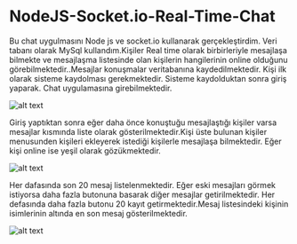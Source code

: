 # NodeJS-Socket.io-Real-Time-Chat
Bu chat uygulmasını Node js ve socket.io kullanarak gerçekleştirdim.
Veri tabanı olarak MySql kullandım.Kişiler Real time olarak birbirleriyle mesajlaşa bilmekte ve
mesajlaşma listesinde olan kişilerin hangilerinin online olduğunu görebilmektedir..Mesajlar konuşmalar 
veritabanına kaydedilmektedir. Kişi ilk olarak sisteme kaydolması gerekmektedir.
Sisteme kaydolduktan sonra giriş yaparak. Chat uygulamasına girebilmektedir.



![alt text](https://2.bp.blogspot.com/-ieSTAmemPco/W2NNJb7lpQI/AAAAAAAAAsE/MyI_wDomWSUN2h2NgSJv5cuhzzHe1CUBACEwYBhgL/s320/Ads%25C4%25B1z.jpg)


Giriş yaptıktan sonra eğer daha önce konuştuğu mesajlaştığı kişiler varsa mesajlar kısmında liste olarak 
gösterilmektedir.Kişi üste bulunan kişiler menusunden kişileri ekleyerek istediği kişilerle mesajlaşa bilmektedir.
Eğer kişi online ise yeşil olarak gözükmektedir.


![alt text](https://4.bp.blogspot.com/-RijQRRQbn9Q/W2NNJm3os7I/AAAAAAAAAsY/ItIcVlxmZ6gKck8O8R1do77P015lFk2_gCEwYBhgL/s320/Ads%25C4%25B1z3.jpg)



Her dafasında son 20 mesaj listelenmektedir. 
Eğer eski mesajları görmek istiyorsa daha fazla butonuna basarak diğer mesajlar getirilmektedir.
Her defasında daha fazla butonu 20 kayıt getirmektedir.Mesaj listesindeki kişinin isimlerinin altında en son mesaj gösterilmektedir.

![alt text](https://4.bp.blogspot.com/-DkBhhEZ4YWc/W2NNJiuqs8I/AAAAAAAAAsU/0cm2iRB-kPMN1AOilcb-mIPmFLshsPgCwCEwYBhgL/s320/Ads%25C4%25B1z2.jpg)
